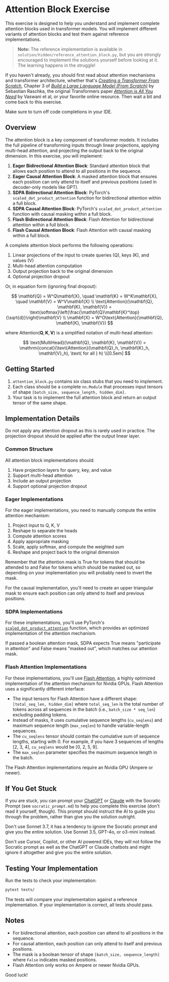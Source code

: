 # Attention Block Exercise

This exercise is designed to help you understand and implement complete attention blocks used in transformer models. You will implement different variants of attention blocks and test them against reference implementations.

> **Note:** The reference implementation is available in `solution/hidden/reference_attention_block.py`, but you are strongly encouraged to implement the solutions yourself before looking at it. The learning happens in the struggle!

If you haven't already, you should first read about attention mechanisms and transformer architecture, whether that's [*Creating a Transformer From Scratch*](https://benjaminwarner.dev/2023/07/01/attention-mechanism.html), Chapter 3 of [*Build a Large Language Model (From Scratch)*](https://sebastianraschka.com/books) by Sebastian Raschka, the original Transformers paper [*Attention is All You Need*](https://arxiv.org/abs/1706.03762) by Vaswani et al, or your favorite online resource. Then wait a bit and come back to this exercise.

Make sure to turn off code completions in your IDE.

## Overview

The attention block is a key component of transformer models. It includes the full pipeline of transforming inputs through linear projections, applying multi-head attention, and projecting the output back to the original dimension. In this exercise, you will implement:

1. **Eager Bidirectional Attention Block**: Standard attention block that allows each position to attend to all positions in the sequence.
2. **Eager Causal Attention Block**: A masked attention block that ensures each position can only attend to itself and previous positions (used in decoder-only models like GPT).
3. **SDPA Bidirectional Attention Block**: PyTorch's `scaled_dot_product_attention` function for bidirectional attention within a full block.
4. **SDPA Causal Attention Block**: PyTorch's `scaled_dot_product_attention` function with causal masking within a full block.
5. **Flash Bidirectional Attention Block**: Flash Attention for bidirectional attention within a full block.
6. **Flash Causal Attention Block**: Flash Attention with causal masking within a full block.

A complete attention block performs the following operations:
1. Linear projections of the input to create queries (Q), keys (K), and values (V)
2. Multi-head attention computation
3. Output projection back to the original dimension
4. Optional projection dropout

Or, in equation form (ignoring final dropout):

$$
\mathbf{Q} = W^Q\mathbf{X}, \quad \mathbf{K} = W^K\mathbf{X}, \quad \mathbf{V} = W^V\mathbf{X} \\
\text{Attention}(\mathbf{Q}, \mathbf{K}, \mathbf{V}) = \text{softmax}\left(\frac{\mathbf{Q}\mathbf{K}^\top}{\sqrt{d}}\right)\mathbf{V} \\
\mathbf{X} = W^O\text{Attention}(\mathbf{Q}, \mathbf{K}, \mathbf{V})
$$

where $\text{Attention}(\mathbf{Q}, \mathbf{K}, \mathbf{V})$ is a simplified notation of multi-head attention:

$$
\text{MultiHead}(\mathbf{Q}, \mathbf{K}, \mathbf{V}) = \mathrm{concat}(\text{Attention}(\mathbf{Q}_h, \mathbf{K}_h, \mathbf{V}_h), \text{ for all } h) \\[0.5em]
$$

## Getting Started

1. `attention_block.py` contains six class stubs that you need to implement.
2. Each class should be a complete `nn.Module` that processes input tensors of shape `[batch_size, sequence_length, hidden_dim]`.
3. Your task is to implement the full attention block and return an output tensor of the same shape.

## Implementation Details

Do not apply any attention dropout as this is rarely used in practice. The projection dropout should be applied after the output linear layer.

### Common Structure

All attention block implementations should:
1. Have projection layers for query, key, and value
2. Support multi-head attention
3. Include an output projection
4. Support optional projection dropout

### Eager Implementations

For the eager implementations, you need to manually compute the entire attention mechanism:
1. Project input to Q, K, V
2. Reshape to separate the heads
3. Compute attention scores
4. Apply appropriate masking
5. Scale, apply softmax, and compute the weighted sum
6. Reshape and project back to the original dimension

Remember that the attention mask is True for tokens that should be attended to and False for tokens which should be masked out, so depending on your implementation you will probably need to invert the mask.

For the causal implementation, you'll need to create an upper triangular mask to ensure each position can only attend to itself and previous positions.

### SDPA Implementations

For these implementations, you'll use PyTorch's [`scaled_dot_product_attention`](https://pytorch.org/docs/stable/generated/torch.nn.functional.scaled_dot_product_attention.html) function, which provides an optimized implementation of the attention mechanism.

If passed a boolean attention mask, SDPA expects True means "participate in attention" and False means "masked out", which matches our attention mask.

### Flash Attention Implementations

For these implementations, you'll use [Flash Attention](https://github.com/Dao-AILab/flash-attention), a highly optimized implementation of the attention mechanism for Nvidia GPUs. Flash Attention uses a significantly different interface:

- The input tensors for Flash Attention have a different shape: `[total_seq_len, hidden_dim]` where `total_seq_len` is the total number of tokens across all sequences in the batch (i.e., `batch_size * seq_len`) excluding padding tokens.
- Instead of masks, it uses cumulative sequence lengths (`cu_seqlens`) and maximum sequence length (`max_seqlen`) to handle variable-length sequences.
- The `cu_seqlens` tensor should contain the cumulative sum of sequence lengths, starting with 0. For example, if you have 3 sequences of lengths [2, 3, 4], `cu_seqlens` would be [0, 2, 5, 9].
- The `max_seqlen` parameter specifies the maximum sequence length in the batch.

The Flash Attention implementations require an Nvidia GPU (Ampere or newer).

## If You Get Stuck

If you are stuck, you can prompt your [ChatGPT](https://chatgpt.com) or [Claude](https://claude.ai) with the Socratic Prompt (see `socratic_prompt.md`) to help you complete this exercise (don't read it yourself, though). This prompt should instruct the AI to guide you through the problem, rather than give you the solution outright.

Don't use Sonnet 3.7, it has a tendency to ignore the Socratic prompt and give you the entire solution. Use Sonnet 3.5, GPT-4o, or o3-mini instead.

Don't use Cursor, Copilot, or other AI powered IDEs, they will not follow the Socratic prompt as well as the ChatGPT or Claude chatbots and might ignore it altogether and give you the entire solution.

## Testing Your Implementation

Run the tests to check your implementation:

```bash
pytest tests/
```

The tests will compare your implementation against a reference implementation. If your implementation is correct, all tests should pass.

## Notes

- For bidirectional attention, each position can attend to all positions in the sequence.
- For causal attention, each position can only attend to itself and previous positions.
- The mask is a boolean tensor of shape `[batch_size, sequence_length]` where `False` indicates masked positions.
- Flash Attention only works on Ampere or newer Nvidia GPUs.

Good luck!